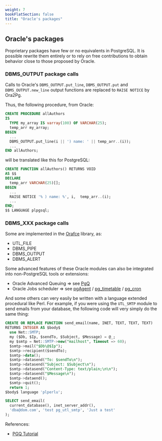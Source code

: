 ```yaml
---
weight: 7
bookFlatSection: false
title: "Oracle's packages"
---
```


## Oracle's packages

Proprietary packages have few or no equivalents in PostgreSQL. It is possible
rewrite them entirely or to rely on free contributions to obtain behavior close
to those proposed by Oracle.

### DBMS_OUTPUT package calls

Calls to Oracle's `DBMS_OUTPUT.put_line`, `DBMS_OUTPUT.put` and
`DBMS_OUTPUT.new_line` output functions are replaced to `RAISE NOTICE` by
Ora2Pg.

Thus, the following procedure, from Oracle:

```sql
CREATE PROCEDURE allAuthors
IS
  TYPE my_array IS varray(100) OF VARCHAR(25);
  temp_arr my_array;
BEGIN
  ...
  DBMS_OUTPUT.put_line(i || ') name: ' || temp_arr..(i));
  ...
END allAuthors;
```

will be translated like this for PostgreSQL:

```sql
CREATE FUNCTION allAuthors() RETURNS VOID
AS $$
DECLARE
  temp_arr VARCHAR(25)[];
BEGIN
  ...
  RAISE NOTICE '% ) name: %', i,  temp_arr..(i);
  ...
END;
$$ LANGUAGE plpgsql;
```

### DBMS_XXX package calls

Some are implemented in the [Orafce](https://github.com/orafce/orafce) library,
as:

* UTL_FILE
* DBMS_PIPE
* DBMS_OUTPUT
* DBMS_ALERT

Some advanced features of these Oracle modules can also be integrated into
non-PostgreSQL tools or extensions:

* Oracle Advanced Queuing => see [PgQ](https://pgq.github.io/extension/pgq/files/external-sql.html)
* Oracle Jobs scheduler => see 
    [pgAgent](https://www.pgadmin.org/docs/pgadmin4/development/pgagent.html) 
  / [pg_timetable](https://pg-timetable.readthedocs.io/en/master/) 
  / [pg_cron](https://github.com/citusdata/pg_cron)

And some others can very easily be written with a language extended procedural
like Perl. For example, if you were using the `UTL_SMTP` module to send emails
from your database, the following code will very simply do the same thing:

```sql
CREATE OR REPLACE FUNCTION send_email(name, INET, TEXT, TEXT, TEXT)
RETURNS INTEGER AS $body$
  use Net::SMTP;
  my ($Db, $Ip, $sendTo, $Subject, $Message) = @_;
  my $smtp = Net::SMTP->new("mailhost", Timeout => 60);
  $smtp->mail("$Db\@$Ip");
  $smtp->recipient($sendTo);
  $smtp->data();
  $smtp->datasend("To: $sendTo\n");
  $smtp->datasend("Subject: $Subject\n");
  $smtp->datasend("Content-Type: text/plain;\n\n");
  $smtp->datasend("$Message\n");
  $smtp->dataend();
  $smtp->quit();
  return 1;
$body$ language 'plperlu';

SELECT send_email(
  current_database(), inet_server_addr(),
  'dba@dom.com', 'test pg_utl_smtp', 'Just a test'
);
```

References:

* [PGQ Tutorial](https://wiki.postgresql.org/wiki/PGQ_Tutorial)